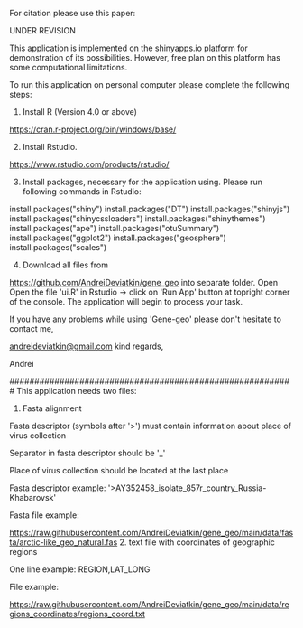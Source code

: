 For citation please use this paper:

UNDER REVISION

This application is implemented on the shinyapps.io platform for demonstration of its possibilities. However, free plan on this platform has some computational limitations.

To run this application on personal computer please complete the following steps:

1. Install R (Version 4.0 or above)

https://cran.r-project.org/bin/windows/base/

2. Install Rstudio.

https://www.rstudio.com/products/rstudio/

3. Install packages, necessary for the application using.
Please run following commands in Rstudio:

install.packages("shiny")
install.packages("DT")
install.packages("shinyjs")
install.packages("shinycssloaders")
install.packages("shinythemes")
install.packages("ape")
install.packages("otuSummary")
install.packages("ggplot2")
install.packages("geosphere")
install.packages("scales")

4. Download all files from

https://github.com/AndreiDeviatkin/gene_geo
into separate folder. Open Open the file 'ui.R' in Rstudio -> click on 'Run App' button at topright corner of the console. The application will begin to process your task.

If you have any problems while using 'Gene-geo' please don't hesitate to contact me,

andreideviatkin@gmail.com
kind regards,

Andrei

#########################################################
This application needs two files:

1. Fasta alignment

Fasta descriptor (symbols after '>') must contain information about place of virus collection

Separator in fasta descriptor should be '_'

Place of virus collection should be located at the last place

Fasta descriptor example: '>AY352458_isolate_857r_country_Russia-Khabarovsk'

Fasta file example:

https://raw.githubusercontent.com/AndreiDeviatkin/gene_geo/main/data/fasta/arctic-like_geo_natural.fas
2. text file with coordinates of geographic regions

One line example: REGION,LAT_LONG

File example:

https://raw.githubusercontent.com/AndreiDeviatkin/gene_geo/main/data/regions_coordinates/regions_coord.txt
